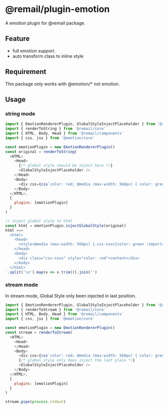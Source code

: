 # @remail/plugin-emotion

A emotion plugin for @remail package.

## Feature

- full emotion support.
- auto transform class to inline style


## Requirement

This package only works with @emotion/* not emotion.

## Usage

### string mode

```js
import { EmotionRendererPlugin, GlobalStyleInjectPlaceholder } from '@remail/plugin-emotion'
import { renderToString } from '@remail/core'
import { HTML, Body, Head } from '@remail/components'
import { css, jsx } from '@emotion/core'

const emotionPlugin = new EmotionRendererPlugin()
const original = renderToString(
  <HTML>
    <Head>
      {/* global style should be inject here */}
      <GlobalStyleInjectPlaceholder />
    </Head>
    <Body>
      <div css={css`color: red; @media (max-width: 568px) { color: green; }`}>content</div>
    </Body>
  </HTML>,
  {
    plugins: [emotionPlugin]
  }
)

// inject global style to html
const html = emotionPlugin.injectGlobalStyle(original)
html === `
  <html>
    <head>
      <style>@media (max-width: 569px) {.css-xxxx{color: green !important;}}</style>
    </head>
    <body>
      <div class="css-xxxx" style="color: red">content</div>
    </body>
  </html>
`.split('\n').map(v => v.trim()).join('')
```

### stream mode

In stream mode, Global Style only been injected in last position.

```js
import { EmotionRendererPlugin, GlobalStyleInjectPlaceholder } from '@remail/plugin-emotion'
import { renderToStream } from '@remail/core'
import { HTML, Body, Head } from '@remail/components'
import { css, jsx } from '@emotion/core'

const emotionPlugin = new EmotionRendererPlugin()
const stream = renderToStream(
  <HTML>
    <Head>
    </Head>
    <Body>
      <div css={css`color: red; @media (max-width: 568px) { color: green; }`}>content</div>
      {/* global style only been inject the last place */}
      <GlobalStyleInjectPlaceholder />
    </Body>
  </HTML>,
  {
    plugins: [emotionPlugin]
  }
)

stream.pipe(process.stdout)
```
